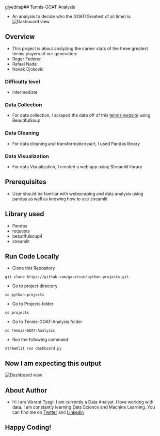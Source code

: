 giyednap## Tennis-GOAT-Analysis
  - An analysis to decide who the GOAT(Greatest of all time) is.
  ![Dashboard view](\Images\ss.png, "Dashboard view")

## Overview
  - This project is about analyzing the career stats of the three greatest tennis players of our generation:
  - Roger Federer
  - Rafael Nadal
  - Novak Djokovic
  
### Difficulty level
  - Intermediate
  
### Data Collection
  - For data collection, I scraped the data off of this [tennis website](https://tennisexplorer.com) using BeautifulSoup
### Data Cleaning
  - For data cleaning and transformation part, I used Pandas library
### Data Visualization
  - For data Visualization, I created a web app using Streamlit library
 
## Prerequisites
  - User should be familiar with webscraping and data analysis using pandas as well as knowing how to use streamlit

## Library used
  - Pandas
  - requests
  - beautifulsoup4
  - streamlit

## Run Code Locally
  - Clone this Repository
  
  `git clone https://github.com/gaurtvin/python-projects.git`
  
  - Go to project directory
  
  `cd python-projects`
  
  - Go to Projects folder
  
  `cd projects`
  
  - Go to Tennis-GOAT-Analysis folder
  
  `cd Tennis-GOAT-Analysis`
  
  - Run the following command
  
  `streamlit run dashboard.py`
 
## Now I am expecting this output
 ![Dashboard view](\Images\ss.png, "Dashboard view")
 
## About Author
  - Hi I am Vikrant Tyagi. I am currently a Data Analyst. I love working with data. I am constantly learning Data Science and Machine Learning. You can find me on [Twitter](https://twitter.com/Tyagi_RaVikrant)
    and [LinkedIn](https://www.linkedin.com/in/vikrant-tyagi-a8520616b/)

## Happy Coding!
